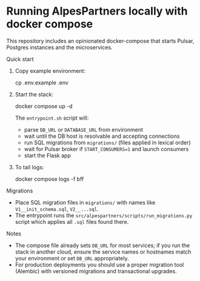 # Running AlpesPartners locally with docker compose

This repository includes an opinionated docker-compose that starts Pulsar, Postgres instances and the microservices.

Quick start

1. Copy example environment:

   cp .env.example .env

2. Start the stack:

   docker compose up -d

   The `entrypoint.sh` script will:
   - parse `DB_URL` or `DATABASE_URL` from environment
   - wait until the DB host is resolvable and accepting connections
   - run SQL migrations from `migrations/` (files applied in lexical order)
   - wait for Pulsar broker if `START_CONSUMERS=1` and launch consumers
   - start the Flask app

3. To tail logs:

   docker compose logs -f bff

Migrations

- Place SQL migration files in `migrations/` with names like `V1__init_schema.sql`, `V2__...sql`.
- The entrypoint runs the `src/alpespartners/scripts/run_migrations.py` script which applies all `.sql` files found there.

Notes

- The compose file already sets `DB_URL` for most services; if you run the stack in another cloud, ensure the service names or hostnames match your environment or set `DB_URL` appropriately.
- For production deployments you should use a proper migration tool (Alembic) with versioned migrations and transactional upgrades.
